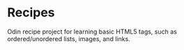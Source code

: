 # Recipes
Odin recipe project for learning basic HTML5 tags, such as ordered/unordered lists, images, and links.

